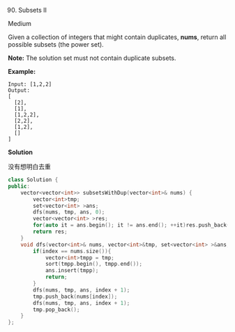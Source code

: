 90. Subsets II

Medium

Given a collection of integers that might contain duplicates, **nums**, return all possible subsets (the power set).

**Note:** The solution set must not contain duplicate subsets.

**Example:**

```
Input: [1,2,2]
Output:
[
  [2],
  [1],
  [1,2,2],
  [2,2],
  [1,2],
  []
]
```

**Solution**

没有想明白去重

```c++
class Solution {
public:
    vector<vector<int>> subsetsWithDup(vector<int>& nums) {
        vector<int>tmp;
        set<vector<int> >ans;
        dfs(nums, tmp, ans, 0);
        vector<vector<int> >res;
        for(auto it = ans.begin(); it != ans.end(); ++it)res.push_back(*it);
        return res;
    }
    void dfs(vector<int>& nums, vector<int>&tmp, set<vector<int> >&ans, int index){
        if(index == nums.size()){
            vector<int>tmpp = tmp;
            sort(tmpp.begin(), tmpp.end());
            ans.insert(tmpp);
            return;
        }
        dfs(nums, tmp, ans, index + 1);
        tmp.push_back(nums[index]);
        dfs(nums, tmp, ans, index + 1);
        tmp.pop_back();
    }
};
```

